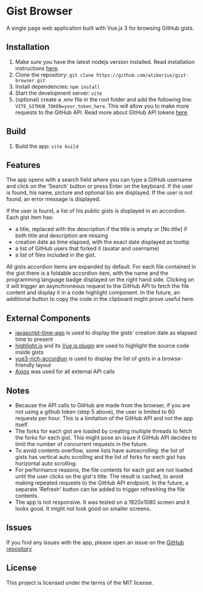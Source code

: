 # Gist Browser

A single page web application built with Vue.js 3 for browsing GitHub gists.

## Installation
1. Make sure you have the latest nodejs version installed. Read installation instructions [here](https://nodejs.org/en/download/). 
2. Clone the repository: `git clone https://github.com/atiberius/gist-browser.git`
3. Install dependencies: `npm install`
4. Start the development server: `vite`
5. (optional) create a .env file in the root folder and add the following line: `VITE_GITHUB_TOKEN=your_token_here`. This will allow you to make more requests to the GitHub API. Read more about GitHub API tokens [here](https://docs.github.com/en/github/authenticating-to-github/keeping-your-account-and-data-secure/creating-a-personal-access-token).

## Build
1. Build the app: `vite build`

## Features
The app opens with a search field where you can type a GitHub username and click on the 'Search' button or press Enter on the keyboard.
If the user is found, his name, picture and optional bio are displayed. If the user is not found, an error message is displayed.

If the user is found, a list of his public gists is displayed in an accordion. Each gist item has:
- a title, replaced with the description if the title is empty or [No title] if both title and description are missing
- creation date as time elapsed, with the exact date displayed as tooltip
- a list of GitHub users that forked it (avatar and username)
- a list of files included in the gist.

All gists accordion items are expanded by default. For each file contained in the gist there is a foldable accordion item, with the name and the programming language badge displayed on the right hand side. Clicking on it will trigger an asynchroneous request to the GitHub API to fetch the file content and display it in a code highlight component.
In the future, an additional button to copy the code in the clipboard might prove useful here.

## External Components
- [javascript-time-ago](https://www.npmjs.com/package/javascript-time-ago) is used to display the gists' creation date as elapsed time to present
- [highlight.js](https://highlightjs.org/) and its [Vue.js plugin](https://github.com/highlightjs/vue-plugin) are used to highlight the source code inside gists
- [vue3-rich-accordion](https://www.npmjs.com/package/vue3-rich-accordion) is used to display the list of gists in a browse-friendly layout
- [Axios](https://axios-http.com/) was used for all external API calls

## Notes
- Because the API calls to GitHub are made from the browser, if you are not using a github token (step 5 above), the user is limited to 60 requests per hour. This is a limitation of the GitHub API and not the app itself. 
- The forks for each gist are loaded by creating multiple threads to fetch the forks for each gist. This might pose an issue if GitHub API decides to limit the number of concurrent requests in the future.
- To avoid contents overflow, some lists have autoscrolling: the list of gists has vertical auto scrolling and the list of forks for each gist has horizontal auto scrolling.
- For performance reasons, the file contents for each gist are not loaded until the user clicks on the gist's title. The result is cached, to avoid making repeated requests to the GitHub API endpoint. In the future, a separate 'Refresh' button can be added to trigger refreshing the file contents.
- The app is not responsive. It was tested on a 1920x1080 screen and it looks good. It might not look good on smaller screens.

## Issues
If you find any issues with the app, please open an issue on the [GitHub repository](https://github.com/atiberius/gist-browser.git)

## License
This project is licensed under the terms of the MIT license.
